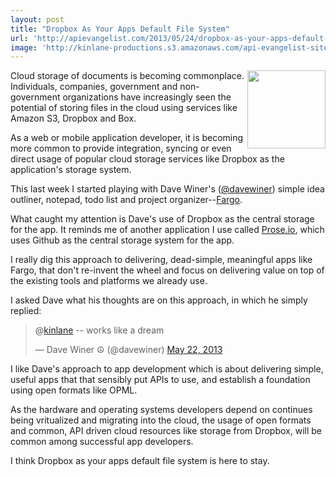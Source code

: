 ```yaml
---
layout: post
title: "Dropbox As Your Apps Default File System"
url: 'http://apievangelist.com/2013/05/24/dropbox-as-your-apps-default-file-system/'
image: 'http://kinlane-productions.s3.amazonaws.com/api-evangelist-site/blog/fargo-small-picture.png'
---
```


[<img class="c1" src="https://s3.amazonaws.com/kinlane-productions/api-evangelist/dave-winer/fargo-small-picture.png" alt="" width="125" align="right" />][1]

Cloud storage of documents is becoming commonplace. Individuals, companies, government and non-government organizations have increasingly seen the potential of storing files in the cloud using services like Amazon S3, Dropbox and Box.

As a web or mobile application developer, it is becoming more common to provide integration, syncing or even direct usage of popular cloud storage services like Dropbox as the application's storage system.

This last week I started playing with Dave Winer's ([@davewiner][2]) simple idea outliner, notepad, todo list and project organizer--[Fargo][1].

What caught my attention is Dave's use of Dropbox as the central storage for the app. It reminds me of another application I use called [Prose.io][3], which uses Github as the central storage system for the app.

I really dig this approach to delivering, dead-simple, meaningful apps like Fargo, that don't re-invent the wheel and focus on delivering value on top of the existing tools and platforms we already use.

I asked Dave what his thoughts are on this approach, in which he simply replied:

> @[kinlane][4] \-- works like a dream
>
> — Dave Winer ☮ (@davewiner) [May 22, 2013][5]

I like Dave's approach to app development which is about delivering simple, useful apps that that sensibly put APIs to use, and establish a foundation using open formats like OPML.

As the hardware and operating systems developers depend on continues being vritualized and migrating into the cloud, the usage of open formats and common, API driven cloud resources like storage from Dropbox, will be common among successful app developers.

I think Dropbox as your apps default file system is here to stay.

   [1]: http://fargo.io/
   [2]: /admin/blog/davewiner
   [3]: http://prose.io/
   [4]: https://twitter.com/kinlane
   [5]: https://twitter.com/davewiner/status/337027957333827584
